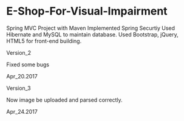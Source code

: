 # E-Shop-For-Visual-Impairment
Spring MVC Project with Maven
Implemented Spring Securtiy
Used Hibernate and MySQL to maintain database.
Used Bootstrap, jQuery, HTML5 for front-end building.

Version_2

Fixed some bugs

Apr_20.2017

Version_3 

Now image be uploaded and parsed correctly.

Apr_24.2017
